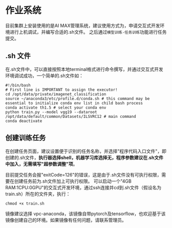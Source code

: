 # 作业系统

目前集群上安装使用的是AI MAX管理系统，建议使用方式为，申请交互式开发环境进行上机调试，并编写合适的.sh文件。
之后通过`模型训练-任务训练`功能进行任务提交。


## .sh 文件
在.sh文件中，可以直接按照本地terminal格式进行命令撰写，并通过交互式开发环境调试成功，一个简单的.sh文件如：
```shell
#!/bin/bash
# First line is IMPORTANT to assign the executor!
cd /opt/data/private/imagenet_classification
source ~/anaconda3/etc/profile.d/conda.sh # this command may be essential to initialize conda env list in child bash process
conda activate th1.5 # select your conda env
python train.py --model vgg19 --dataroot /opt/data/default/common/Datasets/ILSVRC12 # main command
conda deactivate
```

## 创建训练任务
在创建任务页面，建议设置便于识别的任务名称，并选择"程序代码入口文件"，即创建的.sh文件，**执行器选择shell，机器学习库选择无，程序参数建议在.sh文件中加入，无需填写"超参数调整"项**。

目前提交任务会报"exitCode=126"的错误，这是由于.sh文件没有可执行权限，需要在创建任务前为.sh文件加上可执行权限。
可以启动一个"4GB RAM:1CPU:0GPU"的交互式开发环境，通过ssh连接并cd到.sh文件（假设名为train.sh）所在的文件夹，执行：
```shell
chmod +x train.sh
```

镜像建议选择 vpc-anaconda，该镜像自带pytorch及tensorflow，也欢迎基于该镜像创建自己的环境。如果镜像有任何问题，请联系管理员。
